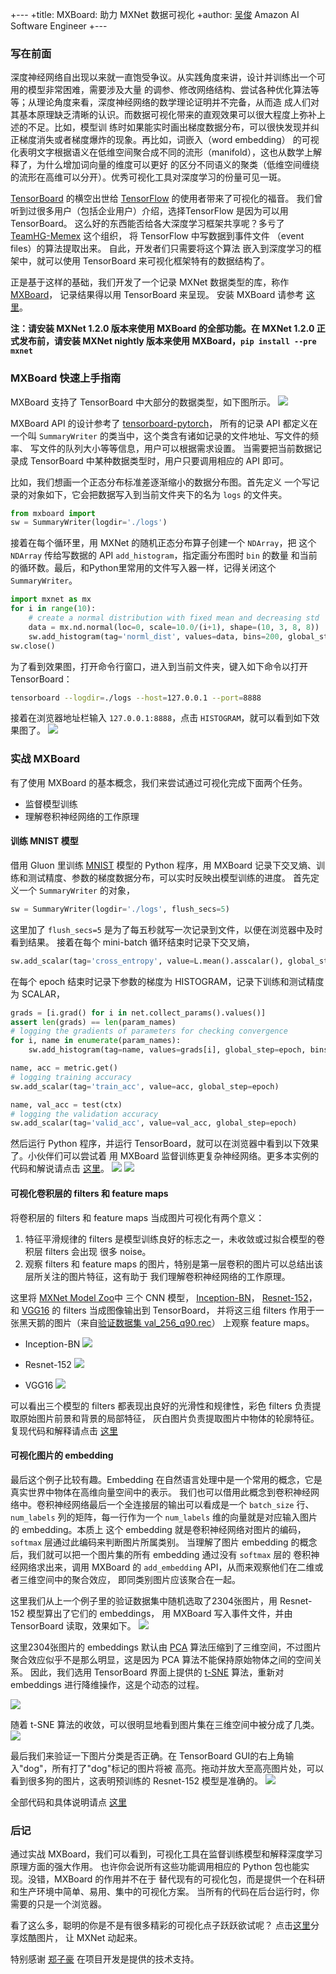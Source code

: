+---
+title: MXBoard: 助力 MXNet 数据可视化
+author: <a href="https://github.com/reminisce">吴俊</a> Amazon AI Software Engineer
+---

### 写在前面
深度神经网络自出现以来就一直饱受争议。从实践角度来讲，设计并训练出一个可用的模型非常困难，需要涉及大量
的调参、修改网络结构、尝试各种优化算法等等；从理论角度来看，深度神经网络的数学理论证明并不完备，从而造
成人们对其基本原理缺乏清晰的认识。而数据可视化带来的直观效果可以很大程度上弥补上述的不足。比如，模型训
练时如果能实时画出梯度数据分布，可以很快发现并纠正梯度消失或者梯度爆炸的现象。再比如，词嵌入（word embedding）
的可视化表明文字根据语义在低维空间聚合成不同的流形（manifold），这也从数学上解释了，为什么增加词向量的维度可以更好
的区分不同语义的聚类（低维空间缠绕的流形在高维可以分开）。优秀可视化工具对深度学习的份量可见一斑。

[TensorBoard](https://www.tensorflow.org/programmers_guide/summaries_and_tensorboard)
的横空出世给 [TensorFlow](https://www.tensorflow.org/) 的使用者带来了可视化的福音。
我们曾听到过很多用户（包括企业用户）介绍，选择TensorFlow 是因为可以用 TensorBoard。
这么好的东西能否给各大深度学习框架共享呢？多亏了
[TeamHG-Memex](https://github.com/TeamHG-Memex/tensorboard_logger) 这个组织，
将 TensorFlow 中写数据到事件文件 （event files）的算法提取出来。
自此，开发者们只需要将这个算法
嵌入到深度学习的框架中，就可以使用 TensorBoard 来可视化框架特有的数据结构了。

正是基于这样的基础，我们开发了一个记录 MXNet 数据类型的库，称作
[MXBoard](https://github.com/awslabs/mxboard)，
记录结果得以用 TensorBoard 来呈现。
安装 MXBoard 请参考
[这里](https://github.com/awslabs/mxboard#installation)。

**注：请安装 MXNet 1.2.0 版本来使用 MXBoard 的全部功能。在 MXNet 1.2.0 正式发布前，请安装 MXNet nightly
版本来使用 MXBoard，`pip install --pre mxnet`**


### MXBoard 快速上手指南
MXBoard 支持了 TensorBoard 中大部分的数据类型，如下图所示。
![](https://github.com/dmlc/web-data/blob/master/mxnet/tensorboard/mxboard_cover.png)

MXBoard API 的设计参考了 [tensorboard-pytorch](https://github.com/lanpa/tensorboard-pytorch)，
所有的记录 API 都定义在一个叫 `SummaryWriter` 的类当中，这个类含有诸如记录的文件地址、写文件的频率、
写文件的队列大小等等信息，用户可以根据需求设置。
当需要把当前数据记录成 TensorBoard 中某种数据类型时，用户只要调用相应的 API 即可。

比如，我们想画一个正态分布标准差逐渐缩小的数据分布图。首先定义
一个写记录的对象如下，它会把数据写入到当前文件夹下的名为 `logs` 的文件夹。
```python
from mxboard import 
sw = SummaryWriter(logdir='./logs')
```
接着在每个循环里，用 MXNet 的随机正态分布算子创建一个 `NDArray`，把
这个 `NDArray` 传给写数据的 API `add_histogram`，指定画分布图时 `bin` 的数量
和当前的循环数。最后，和Python里常用的文件写入器一样，记得关闭这个 `SummaryWriter`。
```python
import mxnet as mx
for i in range(10):
    # create a normal distribution with fixed mean and decreasing std
    data = mx.nd.normal(loc=0, scale=10.0/(i+1), shape=(10, 3, 8, 8))
    sw.add_histogram(tag='norml_dist', values=data, bins=200, global_step=i)
sw.close()
```
为了看到效果图，打开命令行窗口，进入到当前文件夹，键入如下命令以打开 TensorBoard：
```bash
tensorboard --logdir=./logs --host=127.0.0.1 --port=8888
```
接着在浏览器地址栏输入 `127.0.0.1:8888`，点击 `HISTOGRAM`，就可以看到如下效果图了。
![](https://github.com/dmlc/web-data/blob/master/mxnet/tensorboard/doc/summary_histogram_norm.png)

### 实战 MXBoard
有了使用 MXBoard 的基本概念，我们来尝试通过可视化完成下面两个任务。
- 监督模型训练
- 理解卷积神经网络的工作原理

#### 训练 MNIST 模型
借用 Gluon 里训练 [MNIST](https://github.com/apache/incubator-mxnet/blob/master/example/gluon/mnist.py)
模型的 Python 程序，用 MXBoard 记录下交叉熵、训练和测试精度、参数的梯度数据分布，可以实时反映出模型训练的进度。
首先定义一个 `SummaryWriter` 的对象，
```python
sw = SummaryWriter(logdir='./logs', flush_secs=5)
```
这里加了 `flush_secs=5` 是为了每五秒就写一次记录到文件，以便在浏览器中及时看到结果。
接着在每个 mini-batch 循环结束时记录下交叉熵，
```python
sw.add_scalar(tag='cross_entropy', value=L.mean().asscalar(), global_step=global_step)
```
在每个 epoch 结束时记录下参数的梯度为 HISTOGRAM，记录下训练和测试精度为 SCALAR，
```python
grads = [i.grad() for i in net.collect_params().values()]
assert len(grads) == len(param_names)
# logging the gradients of parameters for checking convergence
for i, name in enumerate(param_names):
    sw.add_histogram(tag=name, values=grads[i], global_step=epoch, bins=1000)

name, acc = metric.get()
# logging training accuracy
sw.add_scalar(tag='train_acc', value=acc, global_step=epoch)

name, val_acc = test(ctx)
# logging the validation accuracy
sw.add_scalar(tag='valid_acc', value=val_acc, global_step=epoch)
```
然后运行 Python 程序，并运行 TensorBoard，就可以在浏览器中看到以下效果了。小伙伴们可以尝试着
用 MXBoard 监督训练更复杂神经网络。更多本实例的代码和解说请点击
[这里](https://github.com/reminisce/mxboard-demo#monitoring-training-mnist-model)。
![](https://github.com/reminisce/mxboard-demo/blob/master/pic/mnist_params_histograms.png)
![](https://github.com/reminisce/mxboard-demo/blob/master/pic/mnist_loss_train_valid_curves.png)

#### 可视化卷积层的 filters 和 feature maps
将卷积层的 filters 和 feature maps 当成图片可视化有两个意义：
1. 特征平滑规律的 filters 是模型训练良好的标志之一，未收敛或过拟合模型的卷积层 filters 会出现
很多 noise。
2. 观察 filters 和 feature maps 的图片，特别是第一层卷积的图片可以总结出该层所关注的图片特征，这有助于
我们理解卷积神经网络的工作原理。

这里将
[MXNet Model Zoo](https://mxnet.incubator.apache.org/model_zoo/index.html)中
三个 CNN 模型，
[Inception-BN](http://data.mxnet.io/models/imagenet/inception-bn/)，
[Resnet-152](http://data.mxnet.io/models/imagenet/resnet/152-layers/)，
和
[VGG16](http://data.mxnet.io/models/imagenet/vgg/)
的 filters 当成图像输出到 TensorBoard，
并将这三组 filters 作用于一张黑天鹅的图片（来自[验证数据集 val_256_q90.rec](http://data.mxnet.io/data)）
上观察 feature maps。

- Inception-BN
![](https://github.com/reminisce/mxboard-demo/blob/master/pic/inception_bn_conv_1_weight_output.png)

- Resnet-152
![](https://github.com/reminisce/mxboard-demo/blob/master/pic/resnet_152_conv0_weight_output.png)

- VGG16
![](https://github.com/reminisce/mxboard-demo/blob/master/pic/vgg16_conv1_1_weight_output.png)

可以看出三个模型的 filters 都表现出良好的光滑性和规律性，彩色 filters 负责提取原始图片前景和背景的局部特征，
灰白图片负责提取图片中物体的轮廓特征。
复现代码和解释请点击
[这里](https://github.com/reminisce/mxboard-demo#visualizing-filters-of-convnets)

#### 可视化图片的 embedding
最后这个例子比较有趣。Embedding 在自然语言处理中是一个常用的概念，它是真实世界中物体在高维向量空间中的表示。
我们也可以借用此概念到卷积神经网络中。卷积神经网络最后一个全连接层的输出可以看成是一个 `batch_size` 行、
`num_labels` 列的矩阵，每一行作为一个 `num_labels` 维的向量就是对应输入图片的 embedding。本质上
这个 embedding 就是卷积神经网络对图片的编码，`softmax` 层通过此编码来判断图片所属类别。
当理解了图片 embedding 的概念后，我们就可以把一个图片集的所有 embedding 通过没有 `softmax` 层的
卷积神经网络求出来，调用 MXBoard 的 `add_embedding` API，从而来观察他们在二维或者三维空间中的聚合效应，
即同类别图片应该聚合在一起。

这里我们从上一个例子里的验证数据集中随机选取了2304张图片，用 Resnet-152 模型算出了它们的 embeddings，
用 MXBoard 写入事件文件，并由 TensorBoard 读取，效果如下。
![](https://github.com/reminisce/mxboard-demo/blob/master/pic/embedding_motion.gif)

这里2304张图片的 embeddings 默认由
[PCA](https://en.wikipedia.org/wiki/Principal_component_analysis)
算法压缩到了三维空间，不过图片聚合效应似乎不是那么明显，这是因为 PCA 算法不能保持原始物体之间的空间关系。
因此，我们选用 TensorBoard 界面上提供的
[t-SNE](https://lvdmaaten.github.io/tsne/)
算法，重新对 embeddings 进行降维操作，这是个动态的过程。

![](https://github.com/reminisce/mxboard-demo/raw/master/pic/embedding_t_sne_motion.gif)

随着 t-SNE 算法的收敛，可以很明显地看到图片集在三维空间中被分成了几类。
![](https://github.com/reminisce/mxboard-demo/blob/master/pic/imagenet_resnet_152_embedding.png)

最后我们来验证一下图片分类是否正确。在 TensorBoard GUI的右上角输入"dog"，所有打了"dog"标记的图片将被
高亮。拖动并放大至高亮图片处，可以看到很多狗的图片，这表明预训练的 Resnet-152 模型是准确的。
![](https://github.com/reminisce/mxboard-demo/blob/master/pic/imagenet_resnet_152_dog_cluster.gif)

全部代码和具体说明请点
[这里](https://github.com/reminisce/mxboard-demo#visualizing-convnet-codes-as-embeddings)

### 后记
通过实战 MXBoard，我们可以看到，可视化工具在监督训练模型和解释深度学习原理方面的强大作用。
也许你会说所有这些功能调用相应的 Python 包也能实现。没错，MXBoard 的作用并不在于
替代现有的可视化包，而是提供一个在科研和生产环境中简单、易用、集中的可视化方案。
当所有的代码在后台运行时，你需要的只是一个浏览器。

看了这么多，聪明的你是不是有很多精彩的可视化点子跃跃欲试呢？
点击[这里](https://discuss.gluon.ai/)分享炫酷图片，
让 MXNet 动起来。

特别感谢
[郑子豪](https://github.com/zihaolucky)
在项目开发是提供的技术支持。
